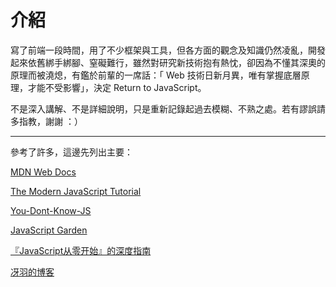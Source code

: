 # 介紹

寫了前端一段時間，用了不少框架與工具，但各方面的觀念及知識仍然凌亂，開發起來依舊綁手綁腳、窒礙難行，雖然對研究新技術抱有熱忱，卻因為不懂其深奧的原理而被澆熄，有鑑於前輩的一席話：「 Web 技術日新月異，唯有掌握底層原理，才能不受影響」，決定 Return to JavaScript。

不是深入講解、不是詳細說明，只是重新記錄起過去模糊、不熟之處。若有謬誤請多指教，謝謝 ：）

---

參考了許多，這邊先列出主要：

[MDN Web Docs](https://developer.mozilla.org/)

[The Modern JavaScript Tutorial](https://javascript.info/)

[You-Dont-Know-JS](https://github.com/getify/You-Dont-Know-JS/tree/1st-ed)

[JavaScript Garden](https://bonsaiden.github.io/JavaScript-Garden/)

[『JavaScript从零开始』的深度指南](https://www.youtube.com/playlist?list=PLwqdBEmIyeX52z0K2PT5CqPpU36B-M-Zr)

[冴羽的博客](https://github.com/mqyqingfeng/Blog)

